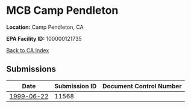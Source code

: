 # MCB Camp Pendleton

**Location:** Camp Pendleton, CA

**EPA Facility ID:** 100000121735

[Back to CA Index](../../index.md)

## Submissions

| Date | Submission ID | Document Control Number |
|------|--------------|-------------------------|
| [1999-06-22](submissions/11568.md) | 11568 |  |
